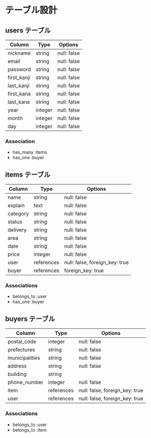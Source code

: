 # テーブル設計

## users テーブル

| Column      | Type    | Options     |
| ----------- | ------- | ----------- |
| nickname    | string  | null: false |
| email       | string  | null: false |
| password    | string  | null: false |
| first_kanji | string  | null: false |
| last_kanji  | string  | null: false |
| first_kana  | string  | null: false |
| last_kana   | string  | null: false |
| year        | integer | null: false |
| month       | integer | null: false |
| day         | integer | null: false |

### Association
- has_many :items
- has_one :buyer

## items テーブル
| Column   | Type       | Options                        |
| ---------| ---------- | ------------------------------ |
| name     | string     | null: false                    |
| explain  | text       | null: false                    |
| category | string     | null: false                    |
| status   | string     | null: false                    |
| delivery | string     | null: false                    |
| area     | string     | null: false                    |
| date     | string     | null: false                    |
| price    | integer    | null: false                    |
| user     | references | null: false, foreign_key: true |
| buyer    | references | foreign_key: true              |

### Associations
- belongs_to :user
- has_one :buyer

## buyers テーブル
| Column         | Type       | Options                        |
| -------------- | ---------- | ------------------------------ |
| postal_code    | integer    | null: false                    |
| prefectures    | string     | null: false                    |
| municipalities | string     | null: false                    |
| address        | string     | null: false                    |
| building       | string     |                                |
| phone_number   | integer    | null: false                    |
| item           | references | null: false, foreign_key: true |
| user           | references | null: false, foreign_key: true |

### Associations
- belongs_to :user
- belongs_to :item